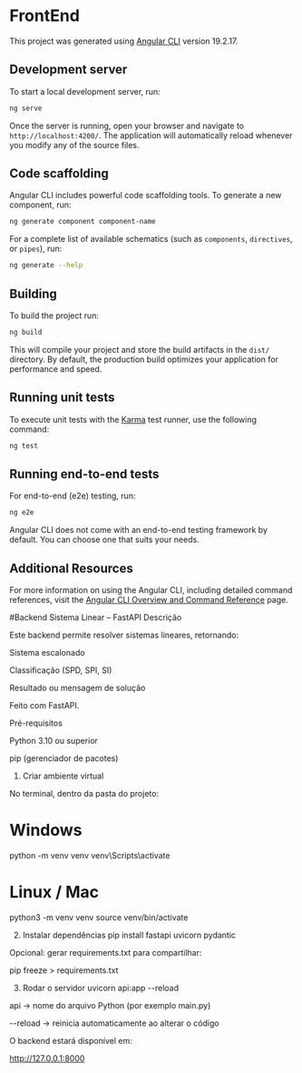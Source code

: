 # FrontEnd

This project was generated using [Angular CLI](https://github.com/angular/angular-cli) version 19.2.17.

## Development server

To start a local development server, run:

```bash
ng serve
```

Once the server is running, open your browser and navigate to `http://localhost:4200/`. The application will automatically reload whenever you modify any of the source files.

## Code scaffolding

Angular CLI includes powerful code scaffolding tools. To generate a new component, run:

```bash
ng generate component component-name
```

For a complete list of available schematics (such as `components`, `directives`, or `pipes`), run:

```bash
ng generate --help
```

## Building

To build the project run:

```bash
ng build
```

This will compile your project and store the build artifacts in the `dist/` directory. By default, the production build optimizes your application for performance and speed.

## Running unit tests

To execute unit tests with the [Karma](https://karma-runner.github.io) test runner, use the following command:

```bash
ng test
```

## Running end-to-end tests

For end-to-end (e2e) testing, run:

```bash
ng e2e
```

Angular CLI does not come with an end-to-end testing framework by default. You can choose one that suits your needs.

## Additional Resources

For more information on using the Angular CLI, including detailed command references, visit the [Angular CLI Overview and Command Reference](https://angular.dev/tools/cli) page.

#Backend Sistema Linear – FastAPI
Descrição

Este backend permite resolver sistemas lineares, retornando:

Sistema escalonado

Classificação (SPD, SPI, SI)

Resultado ou mensagem de solução

Feito com FastAPI.

Pré-requisitos

Python 3.10 ou superior

pip (gerenciador de pacotes)

1. Criar ambiente virtual

No terminal, dentro da pasta do projeto:

# Windows
python -m venv venv
venv\Scripts\activate

# Linux / Mac
python3 -m venv venv
source venv/bin/activate

2. Instalar dependências
pip install fastapi uvicorn pydantic


Opcional: gerar requirements.txt para compartilhar:

pip freeze > requirements.txt

3. Rodar o servidor
uvicorn api:app --reload


api → nome do arquivo Python (por exemplo main.py)

--reload → reinicia automaticamente ao alterar o código

O backend estará disponível em:

http://127.0.0.1:8000

